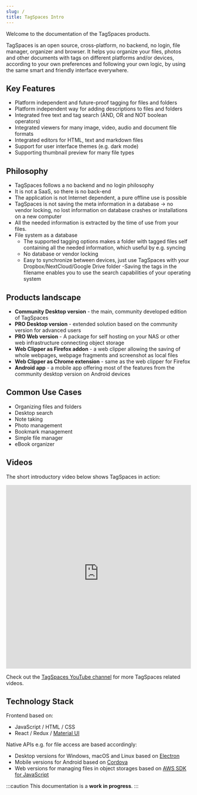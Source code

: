```yaml
---
slug: /
title: TagSpaces Intro
---
```


Welcome to the documentation of the TagSpaces products.

TagSpaces is an open source, cross-platform, no backend, no login, file manager, organizer and browser. It helps you organize your files, photos and other documents with tags on different platforms and/or devices, according to your own preferences and following your own logic, by using the same smart and friendly interface everywhere.

<!-- The following few slides explain the basics of the project. To navigate the presentation use the arrow keys or click on it and use the arrow key on your keyboard. -->

<!--iframe src="https://docs.google.com/presentation/d/e/2PACX-1vQEVye_m0Su6d0_jcUmmnqNVzt2cnXVB8CcejLr8k6fGH5_TIV4YC5QNbxyNBNoVdwRFu42Zor7ni1g/embed?start=true&loop=true&delayms=5000" frameBorder="0" width="100%" height="500" allowFullScreen></iframe-->

## Key Features

- Platform independent and future-proof tagging for files and folders
- Platform independent way for adding descriptions to files and folders
- Integrated free text and tag search (AND, OR and NOT boolean operators)
- Integrated viewers for many image, video, audio and document file formats
- Integrated editors for HTML, text and markdown files
- Support for user interface themes (e.g. dark mode)
- Supporting thumbnail preview for many file types

## Philosophy

- TagSpaces follows a no backend and no login philosophy
- It is not a SaaS, so there is no back-end
- The application is not Internet dependent, a pure offline use is possible
- TagSpaces is not saving the meta information in a database -> no vendor locking, no lost information on database crashes or installations on a new computer
- All the needed information is extracted by the time of use from your files.
- File system as a database
  - The supported tagging options makes a folder with tagged files
    self containing all the needed information, which useful by e.g. syncing
  - No database or vendor locking
  - Easy to synchronize between devices, just use TagSpaces with your Dropbox/NextCloud/Google Drive folder
    -Saving the tags in the filename enables you to use the search capabilities of your operating system

## Products landscape

- **Community Desktop version** - the main, community developed edition of TagSpaces
- **PRO Desktop version** - extended solution based on the community version for advanced users
- **PRO Web version** - A package for self hosting on your NAS or other web infrastructure connecting object storage
- **Web Clipper as Firefox addon** - a web clipper allowing the saving of whole webpages, webpage fragments and screenshot as local files
- **Web Clipper as Chrome extension** - same as the web clipper for Firefox
- **Android app** - a mobile app offering most of the features from the community desktop version on Android devices

## Common Use Cases

- Organizing files and folders
- Desktop search
- Note taking
- Photo management
- Bookmark management
- Simple file manager
- eBook organizer

## Videos

The short introductory video below shows TagSpaces in action:

<iframe width="100%" height="500" src="https://www.youtube-nocookie.com/embed/KUO1zvavYMw?rel=0" frameBorder="0" allowFullScreen></iframe>

Check out the [TagSpaces YouTube channel](https://www.youtube.com/channel/UCzfSaeg-7mpt96UI97zwbfQ) for more TagSpaces related videos.

## Technology Stack

Frontend based on:

- JavaScript / HTML / CSS
- React / Redux / [Material UI](https://material-ui.com/)

Native APIs e.g. for file access are based accordingly:

- Desktop versions for Windows, macOS and Linux based on [Electron](https://www.electronjs.org/)
- Mobile versions for Android based on [Cordova](https://cordova.apache.org/)
- Web versions for managing files in object storages based on [AWS SDK for JavaScript](https://aws.amazon.com/sdk-for-javascript/)

:::caution
This documentation is a <b>work in progress</b>.
:::
